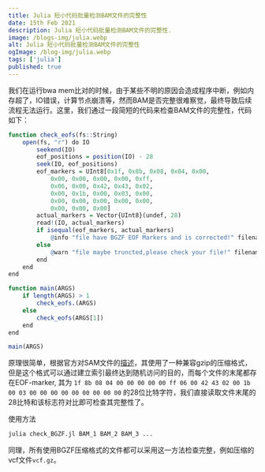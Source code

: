 ```yaml
---
title: Julia 短小代码批量检测BAM文件的完整性
date: 15th Feb 2021
description: Julia 短小代码批量检测BAM文件的完整性.
image: /blogs-img/julia.webp
alt: Julia 短小代码批量检测BAM文件的完整性
ogImage: /blog-img/julia.webp
tags: ['julia']
published: true
---
```


我们在运行bwa mem比对的时候，由于某些不明的原因会造成程序中断，例如内存超了，IO错误，计算节点崩溃等，然而BAM是否完整很难察觉，最终导致后续流程无法运行。这里，我们通过一段简短的代码来检查BAM文件的完整性，代码如下：


```r
function check_eofs(fs::String)
    open(fs, "r") do IO
        seekend(IO)
        eof_positions = position(IO) - 28
        seek(IO, eof_positions)
        eof_markers = UInt8[0x1f, 0x8b, 0x08, 0x04, 0x00,
            0x00, 0x00, 0x00, 0x00, 0xff,
            0x06, 0x00, 0x42, 0x43, 0x02,
            0x00, 0x1b, 0x00, 0x03, 0x00,
            0x00, 0x00, 0x00, 0x00, 0x00,
            0x00, 0x00, 0x00]
        actual_markers = Vector{UInt8}(undef, 28)
        read!(IO, actual_markers)
        if isequal(eof_markers, actual_markers)
            @info "file have BGZF EOF Markers and is corrected!" filename = fs
        else
            @warn "file maybe truncted,please check your file!" filename = fs
        end
    end
end

function main(ARGS)
    if length(ARGS) > 1
        check_eofs.(ARGS)
    else
        check_eofs(ARGS[1])
    end
end

main(ARGS)
```

原理很简单，根据官方对SAM文件的[描述](https://samtools.github.io/hts-specs/SAMv1.pdf)，其使用了一种兼容gzip的压缩格式，但是这个格式可以通过建立索引最终达到随机访问的目的，而每个文件的末尾都存在EOF-marker, 其为
`1f 8b 08 04 00 00 00 00 00 ff 06 00 42 43 02 00 1b 00 03 00 00 00 00 00 00 00 00 00` 
的28位比特字符，我们直接读取文件末尾的28比特和该标志符对比即可检查其完整性了。

使用方法

```bash
julia check_BGZF.jl BAM_1 BAM_2 BAM_3 ...
```

同理，所有使用BGZF压缩格式的文件都可以采用这一方法检查完整，例如压缩的vcf文件`vcf.gz`。